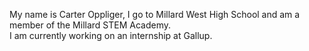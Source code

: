 My name is Carter Oppliger, I go to Millard West High School and am a member of the Millard STEM Academy.\
I am currently working on an internship at Gallup.

